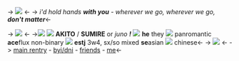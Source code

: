 -> ![](https://noviecita.crd.co/assets/images/gallery17/4a7ff6de.png?v=5461c201) <-
-> *i'd hold hands **with you** - wherever we go, wherever we go, **don't matter***<-

-> ![](https://media.discordapp.net/attachments/990750840346271757/1004745053270458398/ezgif-5-5d8a133ae8.gif) <-
->![](https://noviecita.crd.co/assets/images/gallery17/4a7ff6de.png?v=5461c201)
![](https://credit.crd.co/assets/images/gallery71/e7f52897.gif?v=92acf675) **AKITO** / **SUMIRE** or *juno* ***!*** ![](https://credit.crd.co/assets/images/gallery71/e7f52897.gif?v=92acf675)
**he** they ![](https://credit.crd.co/assets/images/gallery76/5811eca5.gif?v=92acf675) panromantic **ace**flux
non-binary ![](https://watermelon.crd.co/assets/images/gallery19/ff0666f5.gif?v=90e42ef7) **estj** 3w4, sx/so
mixed **se**asian ![](https://noviecita.crd.co/assets/images/gallery01/46a4c270.png?v=5461c201) chinese<-
-> ![](https://noviecita.crd.co/assets/images/gallery17/4a7ff6de.png?v=5461c201) <-
-> [main rentry](https://rentry.co/akitoyr) - [byi/dni](https://rentry.co/arcanaoffaith) - [friends](https://rentry.co/lovearcana) - [me](https://rentry.co/faithconfidant)<-
